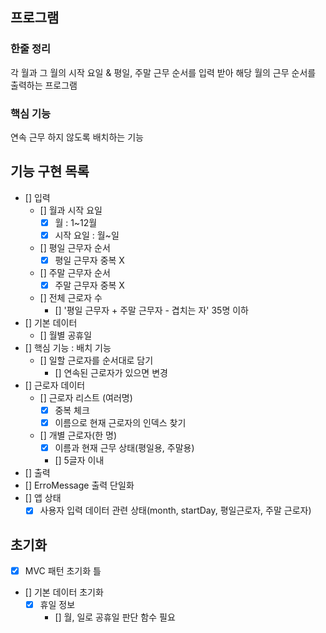 ##  프로그램
### 한줄 정리
각 월과 그 월의 시작 요일 & 평일, 주말 근무 순서를 입력 받아 해당 월의 근무 순서를 출력하는 프로그램
### 핵심 기능
연속 근무 하지 않도록 배치하는 기능

## 기능 구현 목록
- [] 입력
  - [] 월과 시작 요일
    - [x] 월 : 1~12월
    - [x] 시작 요일 : 월~일
  - [] 평일 근무자 순서
    - [x] 평일 근무자 중복 X
  - [] 주말 근무자 순서
    - [x] 주말 근무자 중복 X 
  - [] 전체 근로자 수
    - [] '평일 근무자 + 주말 근무자 - 겹치는 자' 35명 이하
- [] 기본 데이터
  - [] 월별 공휴일
- [] 핵심 기능 : 배치 기능
  - [] 일할 근로자를 순서대로 담기
    - [] 연속된 근로자가 있으면 변경 
- [] 근로자 데이터
  - [] 근로자 리스트 (여러명)
    - [x] 중복 체크
    - [x] 이름으로 현재 근로자의 인덱스 찾기
  - [] 개별 근로자(한 명)
    - [x] 이름과 현재 근무 상태(평일용, 주말용)
    - [] 5글자 이내
- [] 출력
- [] ErroMessage 출력 단일화
- [] 앱 상태
  - [x] 사용자 입력 데이터 관련 상태(month, startDay, 평일근로자, 주말 근로자)

## 초기화
- [x] MVC 패턴 초기화 틀
- [] 기본 데이터 초기화 
  - [x] 휴일 정보 
    - [] 월, 일로 공휴일 판단 함수 필요
